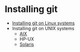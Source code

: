 # Installing git

* [Installing git on Linux systems](gitinstall-linux.md)
* Installing git on UNIX systems
  * [AIX](gitinstall-aix.md)
  * HP-UX
  * [Solaris](gitinstall-solaris.md)
